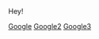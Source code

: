 Hey! 

[Google](https://www.google.com.pe)
[Google2](https://www.google.com.pe)
[Google3](https://www.google.com.pe)